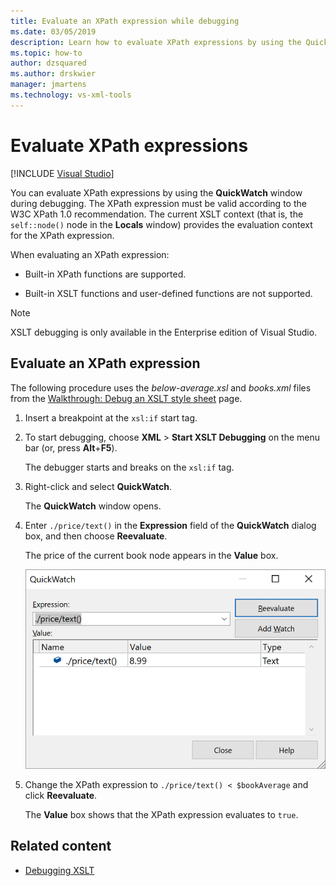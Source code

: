 ```yaml
---
title: Evaluate an XPath expression while debugging
ms.date: 03/05/2019
description: Learn how to evaluate XPath expressions by using the QuickWatch window during debugging.
ms.topic: how-to
author: dzsquared
ms.author: drskwier
manager: jmartens
ms.technology: vs-xml-tools
---
```

# Evaluate XPath expressions

 [!INCLUDE [Visual Studio](~/includes/applies-to-version/vs-windows-only.md)]

You can evaluate XPath expressions by using the **QuickWatch** window during debugging. The XPath expression must be valid according to the W3C XPath 1.0 recommendation. The current XSLT context (that is, the `self::node()` node in the **Locals** window) provides the evaluation context for the XPath expression.

When evaluating an XPath expression:

- Built-in XPath functions are supported.

- Built-in XSLT functions and user-defined functions are not supported.

> [!NOTE]
> XSLT debugging is only available in the Enterprise edition of Visual Studio.

## Evaluate an XPath expression

The following procedure uses the *below-average.xsl* and *books.xml* files from the [Walkthrough: Debug an XSLT style sheet](../xml-tools/walkthrough-debug-an-xslt-style-sheet.md#sample-files) page.

1. Insert a breakpoint at the `xsl:if` start tag.

2. To start debugging, choose **XML** > **Start XSLT Debugging** on the menu bar (or, press **Alt**+**F5**).

   The debugger starts and breaks on the `xsl:if` tag.

3. Right-click and select **QuickWatch**.

   The **QuickWatch** window opens.

4. Enter `./price/text()` in the **Expression** field of the **QuickWatch** dialog box, and then choose **Reevaluate**.

   The price of the current book node appears in the **Value** box.

   ![Evaluate an XPath expression in the Quickwatch window](media/quickwatch-price.png)

5. Change the XPath expression to `./price/text() < $bookAverage` and click **Reevaluate**.

   The **Value** box shows that the XPath expression evaluates to `true`.

## Related content

- [Debugging XSLT](../xml-tools/debugging-xslt.md)
